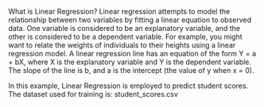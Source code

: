 What is Linear Regression?
Linear regression attempts to model the relationship between two variables by fitting a linear equation to observed data. One variable is considered to be an explanatory variable, and the other is considered to be a dependent variable. For example, you might want to relate the weights of individuals to their heights using a linear regression model. A linear regression line has an equation of the form Y = a + bX, where X is the explanatory variable and Y is the dependent variable. The slope of the line is b, and a is the intercept (the value of y when x = 0).


In this example, Linear Regression is employed to predict student scores. The dataset used for training is: student_scores.csv
